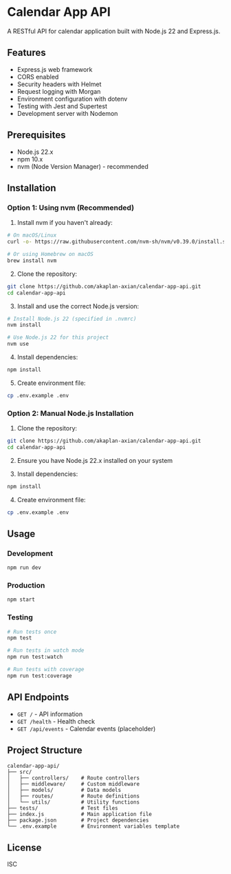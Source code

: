 # Calendar App API

A RESTful API for calendar application built with Node.js 22 and Express.js.

## Features

- Express.js web framework
- CORS enabled
- Security headers with Helmet
- Request logging with Morgan
- Environment configuration with dotenv
- Testing with Jest and Supertest
- Development server with Nodemon

## Prerequisites

- Node.js 22.x
- npm 10.x
- nvm (Node Version Manager) - recommended

## Installation

### Option 1: Using nvm (Recommended)

1. Install nvm if you haven't already:
```bash
# On macOS/Linux
curl -o- https://raw.githubusercontent.com/nvm-sh/nvm/v0.39.0/install.sh | bash

# Or using Homebrew on macOS
brew install nvm
```

2. Clone the repository:
```bash
git clone https://github.com/akaplan-axian/calendar-app-api.git
cd calendar-app-api
```

3. Install and use the correct Node.js version:
```bash
# Install Node.js 22 (specified in .nvmrc)
nvm install

# Use Node.js 22 for this project
nvm use
```

4. Install dependencies:
```bash
npm install
```

5. Create environment file:
```bash
cp .env.example .env
```

### Option 2: Manual Node.js Installation

1. Clone the repository:
```bash
git clone https://github.com/akaplan-axian/calendar-app-api.git
cd calendar-app-api
```

2. Ensure you have Node.js 22.x installed on your system

3. Install dependencies:
```bash
npm install
```

4. Create environment file:
```bash
cp .env.example .env
```

## Usage

### Development
```bash
npm run dev
```

### Production
```bash
npm start
```

### Testing
```bash
# Run tests once
npm test

# Run tests in watch mode
npm run test:watch

# Run tests with coverage
npm run test:coverage
```

## API Endpoints

- `GET /` - API information
- `GET /health` - Health check
- `GET /api/events` - Calendar events (placeholder)

## Project Structure

```
calendar-app-api/
├── src/
│   ├── controllers/    # Route controllers
│   ├── middleware/     # Custom middleware
│   ├── models/         # Data models
│   ├── routes/         # Route definitions
│   └── utils/          # Utility functions
├── tests/              # Test files
├── index.js            # Main application file
├── package.json        # Project dependencies
└── .env.example        # Environment variables template
```

## License

ISC
